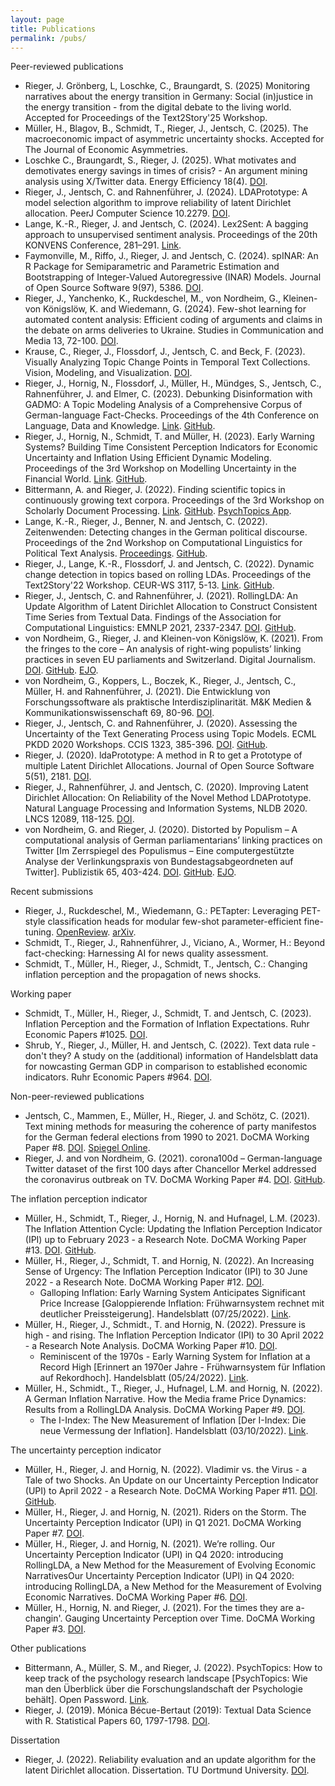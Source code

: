 ```yaml
---
layout: page
title: Publications
permalink: /pubs/
---
```


Peer-reviewed publications
* Rieger, J. Grönberg, L, Loschke, C., Braungardt, S. (2025) Monitoring narratives about the energy transition in Germany: Social (in)justice in the energy transition - from the digital debate to the living world. Accepted for Proceedings of the Text2Story'25 Workshop.
* Müller, H., Blagov, B., Schmidt, T., Rieger, J., Jentsch, C. (2025). The macroeconomic impact of asymmetric uncertainty shocks. Accepted for The Journal of Economic Asymmetries.
* Loschke C., Braungardt, S., Rieger, J. (2025). What motivates and demotivates energy savings in times of crisis? - An argument mining analysis using X/Twitter data. Energy Efficiency 18(4). [DOI](https://doi.org/10.1007/s12053-024-10283-0). 
* Rieger, J., Jentsch, C. and Rahnenführer, J. (2024). LDAPrototype: A model selection algorithm to improve reliability of latent Dirichlet allocation. PeerJ Computer Science 10.2279. [DOI](https://doi.org/10.7717/peerj-cs.2279).
* Lange, K.-R., Rieger, J. and Jentsch, C. (2024). Lex2Sent: A bagging approach to unsupervised sentiment analysis. Proceedings of the 20th KONVENS Conference, 281–291. [Link](https://aclanthology.org/2024.konvens-main.28/).
* Faymonville, M., Riffo, J., Rieger, J. and Jentsch, C. (2024). spINAR: An R Package for Semiparametric and Parametric Estimation and Bootstrapping of Integer-Valued Autoregressive (INAR) Models. Journal of Open Source Software 9(97), 5386. [DOI](https://doi.org/10.21105/joss.05386).
* Rieger, J., Yanchenko, K., Ruckdeschel, M., von Nordheim, G., Kleinen-von Königslöw, K. and Wiedemann, G. (2024). Few-shot learning for automated content analysis: Efficient coding of arguments and claims in the debate on arms deliveries to Ukraine. Studies in Communication and Media 13, 72-100. [DOI](https://doi.org/10.5771/2192-4007-2024-1-72).
* Krause, C., Rieger, J., Flossdorf, J., Jentsch, C. and Beck, F. (2023). Visually Analyzing Topic Change Points in Temporal Text Collections. Vision, Modeling, and Visualization. [DOI](https://doi.org/10.2312/vmv.20231231).
* Rieger, J., Hornig, N., Flossdorf, J., Müller, H., Mündges, S., Jentsch, C., Rahnenführer, J. and Elmer, C. (2023). Debunking Disinformation with GADMO: A Topic Modeling Analysis of a Comprehensive Corpus of German-language Fact-Checks. Proceedings of the 4th Conference on Language, Data and Knowledge. [Link](https://aclanthology.org/2023.ldk-1.56). [GitHub](https://github.com/GADMO-EU/DiTox2023).
* Rieger, J., Hornig, N., Schmidt, T. and Müller, H. (2023). Early Warning Systems? Building Time Consistent Perception Indicators for Economic Uncertainty and Inflation Using Efficient Dynamic Modeling. Proceedings of the 3rd Workshop on Modelling Uncertainty in the Financial World. [Link](https://github.com/JonasRieger/mufin23/blob/master/paper.pdf). [GitHub](https://github.com/JonasRieger/mufin23).
* Bittermann, A. and Rieger, J. (2022). Finding scientific topics in continuously growing text corpora. Proceedings of the 3rd Workshop on Scholarly Document Processing. [Link](https://aclanthology.org/2022.sdp-1.2). [GitHub](https://github.com/abitter/sdp22_supplements). [PsychTopics App](http://psychtopics.org/).
* Lange, K.-R., Rieger, J., Benner, N. and Jentsch, C. (2022). Zeitenwenden: Detecting changes in the German political discourse. Proceedings of the 2nd Workshop on Computational Linguistics for Political Text Analysis. [Proceedings](https://old.gscl.org/media/pages/arbeitskreise/cpss/cpss-2022/workshop-proceedings-2022/254133848-1662750260/cpss-2022-proceedings.pdf). [GitHub](https://github.com/K-RLange/zeitenwenden).
* Rieger, J., Lange, K.-R., Flossdorf, J. and Jentsch, C. (2022). Dynamic change detection in topics based on rolling LDAs. Proceedings of the Text2Story'22 Workshop. CEUR-WS 3117, 5-13. [Link](http://ceur-ws.org/Vol-3117/). [GitHub](https://github.com/JonasRieger/topicalchanges).
* Rieger, J., Jentsch, C. and Rahnenführer, J. (2021). RollingLDA: An Update Algorithm of Latent Dirichlet Allocation to Construct Consistent Time Series from Textual Data. Findings of the Association for Computational Linguistics: EMNLP 2021, 2337-2347. [DOI](http://dx.doi.org/10.18653/v1/2021.findings-emnlp.201). [GitHub](https://github.com/JonasRieger/emnlp2021).
* von Nordheim, G., Rieger, J. and Kleinen-von Königslöw, K. (2021). From the fringes to the core – An analysis of right-wing populists’ linking practices in seven EU parliaments and Switzerland. Digital Journalism. [DOI](https://doi.org/10.1080/21670811.2021.1970602). [GitHub](https://github.com/JonasRieger/fringes). [EJO](https://de.ejo-online.eu/qualitaet-ethik/im-mantel-des-mainstreams).
* von Nordheim, G., Koppers, L., Boczek, K., Rieger, J., Jentsch, C., Müller, H. and Rahnenführer, J. (2021). Die Entwicklung von Forschungssoftware als praktische Interdisziplinarität. M&K Medien & Kommunikationswissenschaft 69, 80-96. [DOI](https://doi.org/10.5771/1615-634X-2021-1-80).
* Rieger, J., Jentsch, C. and Rahnenführer, J. (2020). Assessing the Uncertainty of the Text Generating Process using Topic Models. ECML PKDD 2020 Workshops. CCIS 1323, 385-396. [DOI](https://doi.org/10.1007/978-3-030-65965-3_26). [GitHub](https://github.com/JonasRieger/edml2020).
* Rieger, J. (2020). ldaPrototype: A method in R to get a Prototype of multiple Latent Dirichlet Allocations. Journal of Open Source Software 5(51), 2181. [DOI](https://doi.org/10.21105/joss.02181).
* Rieger, J., Rahnenführer, J. and Jentsch, C. (2020). Improving Latent Dirichlet Allocation: On Reliability of the Novel Method LDAPrototype. Natural Language Processing and Information Systems, NLDB 2020. LNCS 12089, 118-125. [DOI](https://doi.org/10.1007/978-3-030-51310-8_11).
* von Nordheim, G. and Rieger, J. (2020). Distorted by Populism – A computational analysis of German parliamentarians’ linking practices on Twitter [Im Zerrspiegel des Populismus – Eine computergestützte Analyse der Verlinkungspraxis von Bundestagsabgeordneten auf Twitter]. Publizistik 65, 403-424. [DOI](https://doi.org/10.1007/s11616-020-00591-7). [GitHub](https://github.com/JonasRieger/zerrspiegel). [EJO](https://de.ejo-online.eu/digitales/die-kleine-Welt-des-Populismus).

Recent submissions
* Rieger, J., Ruckdeschel, M., Wiedemann, G.: PETapter: Leveraging PET-style classification heads for modular few-shot parameter-efficient fine-tuning. [OpenReview](https://openreview.net/forum?id=Dq8VpnQ4M6). [arXiv](https://doi.org/10.48550/arXiv.2412.04975).
* Schmidt, T., Rieger, J., Rahnenführer, J., Viciano, A., Wormer, H.: Beyond fact-checking: Harnessing AI for news quality assessment.
* Schmidt, T., Müller, H., Rieger, J., Schmidt, T., Jentsch, C.: Changing inflation perception and the propagation of news shocks.

Working paper
* Schmidt, T., Müller, H., Rieger, J., Schmidt, T. and Jentsch, C. (2023). Inflation Perception and the Formation of Inflation Expectations. Ruhr Economic Papers #1025. [DOI](https://doi.org/10.4419/96973191).
* Shrub, Y., Rieger, J., Müller, H. and Jentsch, C. (2022). Text data rule - don't they? A study on the (additional) information of Handelsblatt data for nowcasting German GDP in comparison to established economic indicators. Ruhr Economic Papers #964. [DOI](https://doi.org/10.4419/96973128).

Non-peer-reviewed publications
* Jentsch, C., Mammen, E., Müller, H., Rieger, J. and Schötz, C. (2021). Text mining methods for measuring the coherence of party manifestos for the German federal elections from 1990 to 2021. DoCMA Working Paper #8.  [DOI](https://doi.org/10.17877/de290r-22363). [Spiegel Online](https://www.spiegel.de/politik/deutschland/koalitionen-nach-der-bundestagswahl-2021-wer-zusammen-passt-und-wer-nicht-a-8a439093-1921-4c60-9477-6f37ade43057).
* Rieger, J. and von Nordheim, G. (2021). corona100d – German-language Twitter dataset of the first 100 days after Chancellor Merkel addressed the coronavirus outbreak on TV. DoCMA Working Paper #4. [DOI](http://dx.doi.org/10.17877/DE290R-21911). [GitHub](https://github.com/JonasRieger/corona100d).

The inflation perception indicator
* Müller, H., Schmidt, T., Rieger, J., Hornig, N. and Hufnagel, L.M. (2023). The Inflation Attention Cycle: Updating the Inflation Perception Indicator (IPI) up to February 2023 - a Research Note. DoCMA Working Paper #13. [DOI](http://doi.org/10.17877/DE290R-23141). [GitHub](https://github.com/JonasRieger/ipi).
* Müller, H., Rieger, J., Schmidt, T. and Hornig, N. (2022). An Increasing Sense of Urgency: The Inflation Perception Indicator (IPI) to 30 June 2022 - a Research Note. DoCMA Working Paper #12. [DOI](http://doi.org/10.17877/DE290R-22875).
   * Galloping Inflation: Early Warning System Anticipates Significant Price Increase [Galoppierende Inflation: Frühwarnsystem rechnet mit deutlicher Preissteigerung]. Handelsblatt (07/25/2022). [Link](https://www.handelsblatt.com/28543406.html).
* Müller, H., Rieger, J., Schmidt., T. and Hornig, N. (2022). Pressure is high - and rising. The Inflation Perception Indicator (IPI) to 30 April 2022 - a Research Note Analysis. DoCMA Working Paper #10. [DOI](https://doi.org/10.17877/DE290R-22769).
   * Reminiscent of the 1970s - Early Warning System for Inflation at a Record High [Erinnert an 1970er Jahre - Frühwarnsystem für Inflation auf Rekordhoch]. Handelsblatt (05/24/2022). [Link](https://www.handelsblatt.com/28369000.html).
* Müller, H., Schmidt., T., Rieger, J., Hufnagel, L.M. and Hornig, N. (2022). A German Inflation Narrative. How the Media frame Price Dynamics: Results from a RollingLDA Analysis. DoCMA Working Paper #9. [DOI](https://doi.org/10.17877/de290r-22632).
    * The I-Index: The New Measurement of Inflation [Der I-Index: Die neue Vermessung der Inflation]. Handelsblatt (03/10/2022). [Link](https://www.handelsblatt.com/28146862.html).

The uncertainty perception indicator
* Müller, H., Rieger, J. and Hornig, N. (2022). Vladimir vs. the Virus - a Tale of two Shocks. An Update on our Uncertainty Perception Indicator (UPI) to April 2022 - a Research Note. DoCMA Working Paper #11. [DOI](http://dx.doi.org/10.17877/DE290R-22780). [GitHub](https://github.com/JonasRieger/upi).
* Müller, H., Rieger, J. and Hornig, N. (2021). Riders on the Storm. The Uncertainty Perception Indicator (UPI) in Q1 2021. DoCMA Working Paper #7. [DOI](https://doi.org/10.17877/DE290R-22177).
* Müller, H., Rieger, J. and Hornig, N. (2021). We’re rolling. Our Uncertainty Perception Indicator (UPI) in Q4 2020: introducing RollingLDA, a New Method for the Measurement of Evolving Economic NarrativesOur Uncertainty Perception Indicator (UPI) in Q4 2020: introducing RollingLDA, a New Method for the Measurement of Evolving Economic Narratives. DoCMA Working Paper #6. [DOI](http://dx.doi.org/10.17877/DE290R-21974).
* Müller, H., Hornig, N. and Rieger, J. (2021). For the times they are a-changin'. Gauging Uncertainty Perception over Time. DoCMA Working Paper #3. [DOI](http://dx.doi.org/10.17877/DE290R-21878).

Other publications
* Bittermann, A., Müller, S. M., and Rieger, J. (2022). PsychTopics: How to keep track of the psychology research landscape [PsychTopics: Wie man den Überblick über die Forschungslandschaft der Psychologie behält]. Open Password. [Link](https://www.infobroker.de/password-online/archiv/willi-bredemeier-liest-das-buch-seines-lebens-the-story-of-civilisation-von-will-durant/).
* Rieger, J. (2019). Mónica Bécue-Bertaut (2019): Textual Data Science with R. Statistical Papers 60, 1797-1798. [DOI](https://doi.org/10.1007/s00362-019-01126-7).

Dissertation
* Rieger, J. (2022). Reliability evaluation and an update algorithm for the latent Dirichlet allocation. Dissertation. TU Dortmund University. [DOI](https://doi.org/10.17877/DE290R-22949).

